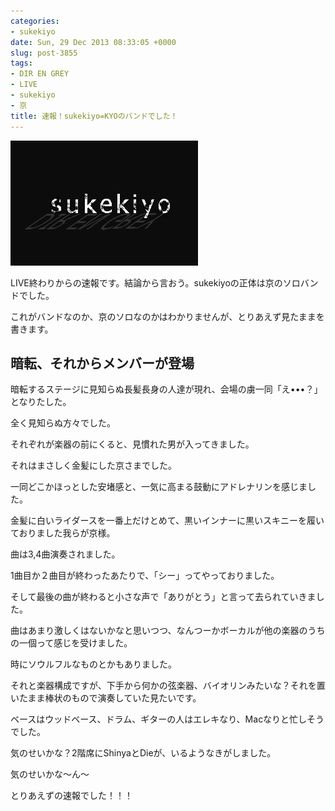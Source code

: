 ```yaml
---
categories:
- sukekiyo
date: Sun, 29 Dec 2013 08:33:05 +0000
slug: post-3855
tags:
- DIR EN GREY
- LIVE
- sukekiyo
- 京
title: 速報！sukekiyo=KYOのバンドでした！
---
```


![](images/sukekiyo_dir-en-grey.jpg)

LIVE終わりからの速報です。結論から言おう。sukekiyoの正体は京のソロバンドでした。

これがバンドなのか、京のソロなのかはわかりませんが、とりあえず見たままを書きます。
<h2><b>暗転、それからメンバーが登場</b></h2>
暗転するステージに見知らぬ長髪長身の人達が現れ、会場の虜一同「え•••？」となりたした。

全く見知らぬ方々でした。

それぞれが楽器の前にくると、見慣れた男が入ってきました。

それはまさしく金髪にした京さまでした。

一同どこかほっとした安堵感と、一気に高まる鼓動にアドレナリンを感じました。

金髪に白いライダースを一番上だけとめて、黒いインナーに黒いスキニーを履いておりました我らが京様。

曲は3,4曲演奏されました。

1曲目か２曲目が終わったあたりで、「シー」ってやっておりました。

そして最後の曲が終わると小さな声で「ありがとう」と言って去られていきました。

曲はあまり激しくはないかなと思いつつ、なんつーかボーカルが他の楽器のうちの一個って感じを受けました。

時にソウルフルなものとかもありました。

それと楽器構成ですが、下手から何かの弦楽器、バイオリンみたいな？それを置いたまま棒状のもので演奏していた見たいです。

ベースはウッドベース、ドラム、ギターの人はエレキなり、Macなりと忙しそうでした。

気のせいかな？2階席にShinyaとDieが、いるようなきがしました。

気のせいかな〜ん〜

とりあえずの速報でした！！！